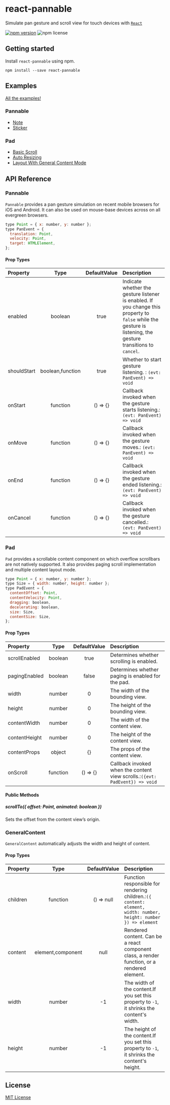 # react-pannable

Simulate pan gesture and scroll view for touch devices with [`React`](https://facebook.github.io/react/)

[![npm version](https://img.shields.io/npm/v/react-pannable.svg)](https://www.npmjs.com/package/react-pannable)
![npm license](https://img.shields.io/npm/l/react-pannable.svg?style=flat)

## Getting started

Install `react-pannable` using npm.

```shell
npm install --save react-pannable
```

## Examples

[All the examples!](https://n43.github.io/react-pannable-demo/)

### Pannable

- [Note](https://n43.github.io/react-pannable-demo/?selectedKind=Pannable&selectedStory=Note&full=0&addons=0&stories=1&panelRight=0)
- [Sticker](https://n43.github.io/react-pannable-demo/?selectedKind=Pannable&selectedStory=Sticker&full=0&addons=0&stories=1&panelRight=0)

### Pad

- [Basic Scroll](https://n43.github.io/react-pannable-demo/?selectedKind=Pad&selectedStory=basic%20scroll&full=0&addons=0&stories=1&panelRight=0)
- [Auto Resizing](https://n43.github.io/react-pannable-demo/?selectedKind=Pad&selectedStory=filling%20parent%20space&full=0&addons=0&stories=1&panelRight=0)
- [Layout With General Content Mode](https://n43.github.io/react-pannable-demo/?selectedKind=Pad&selectedStory=using%20general%20content%20layout&full=0&addons=0&stories=1&panelRight=0)

## API Reference

### Pannable

`Pannable` provides a pan gesture simulation on recent mobile browsers for iOS and Android. It can also be used on mouse-base devices across on all evergreen browsers.

```js
type Point = { x: number, y: number };
type PanEvent = {
  translation: Point,
  velocity: Point,
  target: HTMLElement,
};
```

#### Prop Types

| Property    |       Type       | DefaultValue | Description                                                                                                                                                   |
| :---------- | :--------------: | :----------: | :------------------------------------------------------------------------------------------------------------------------------------------------------------ |
| enabled     |     boolean      |     true     | Indicate whether the gesture listener is enabled. If you change this property to `false` while the gesture is listening, the gesture transitions to `cancel`. |
| shouldStart | boolean,function |     true     | Whether to start gesture listening. : `(evt: PanEvent) => void`                                                                                               |
| onStart     |     function     |   () => {}   | Callback invoked when the gesture starts listening.: `(evt: PanEvent) => void`                                                                                |
| onMove      |     function     |   () => {}   | Callback invoked when the gesture moves.: `(evt: PanEvent) => void`                                                                                           |
| onEnd       |     function     |   () => {}   | Callback invoked when the gesture ended listening.: `(evt: PanEvent) => void`                                                                                 |
| onCancel    |     function     |   () => {}   | Callback invoked when the gesture cancelled.: `(evt: PanEvent) => void`                                                                                       |

### Pad

`Pad` provides a scrollable content component on which overflow scrollbars are not natively supported. It also provides paging scroll implementation and multiple content layout mode.

```js
type Point = { x: number, y: number };
type Size = { width: number, height: number };
type PadEvent = {
  contentOffset: Point,
  contentVelocity: Point,
  dragging: boolean,
  decelerating: boolean,
  size: Size,
  contentSize: Size,
};
```

#### Prop Types

| Property      |   Type   | DefaultValue | Description                                                                 |
| :------------ | :------: | :----------: | :-------------------------------------------------------------------------- |
| scrollEnabled | boolean  |     true     | Determines whether scrolling is enabled.                                    |
| pagingEnabled | boolean  |    false     | Determines whether paging is enabled for the pad.                           |
| width         |  number  |      0       | The width of the bounding view.                                             |
| height        |  number  |      0       | The height of the bounding view.                                            |
| contentWidth  |  number  |      0       | The width of the content view.                                              |
| contentHeight |  number  |      0       | The height of the content view.                                             |
| contentProps  |  object  |      {}      | The props of the content view.                                              |
| onScroll      | function |   () => {}   | Callback invoked when the content view scrolls.:`({evt: PadEvent}) => void` |

#### Public Methods

##### scrollTo({ offset: Point, animated: boolean })

Sets the offset from the content view’s origin.

### GeneralContent

`GeneralContent` automatically adjusts the width and height of content.

#### Prop Types

| Property |       Type        | DefaultValue | Description                                                                                                     |
| :------- | :---------------: | :----------: | :-------------------------------------------------------------------------------------------------------------- |
| children |     function      |  () => null  | Function responsible for rendering children.:`({ content: element, width: number, height: number }) => element` |
| content  | element,component |     null     | Rendered content. Can be a react component class, a render function, or a rendered element.                     |
| width    |      number       |      -1      | The width of the content.If you set this property to `-1`, it shrinks the content's width.                      |
| height   |      number       |      -1      | The height of the content.If you set this property to `-1`, it shrinks the content's height.                    |

## License

[MIT License](./LICENSE)
